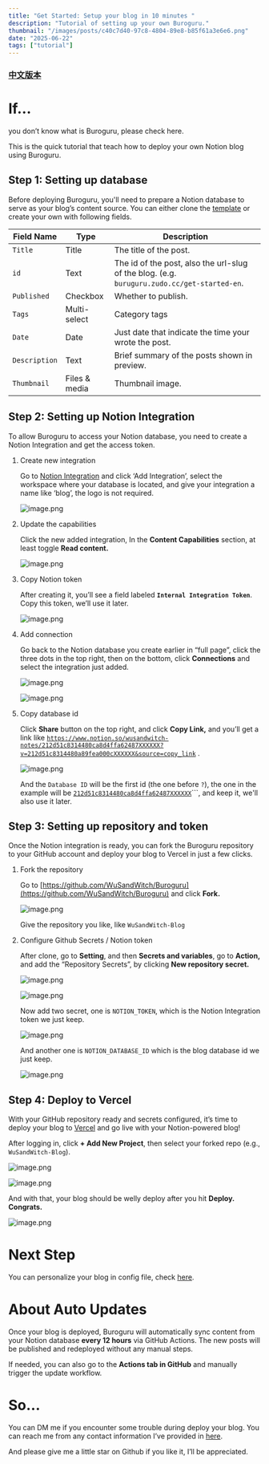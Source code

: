 ```yaml
---
title: "Get Started: Setup your blog in 10 minutes "
description: "Tutorial of setting up your own Buroguru."
thumbnail: "/images/posts/c40c7d40-97c8-4804-89e8-b85f61a3e6e6.png"
date: "2025-06-22"
tags: ["tutorial"]
---
```


### [中文版本](https://buroguru.zudo.cc/posts/get-started-zh)


# If…


you don’t know what is Buroguru, please check here.


This is the quick tutorial that teach how to deploy your own Notion blog using Buroguru.


## Step 1: Setting up database


Before deploying Buroguru, you'll need to prepare a Notion database to serve as your blog’s content source. You can either clone the [template](/21ad51c831448068b621f3b5def5dd2d) or create your own with following fields.


| Field Name    | Type          | Description                                                                                 |
| ------------- | ------------- | ------------------------------------------------------------------------------------------- |
| `Title`       | Title         | The title of the post.                                                                      |
| `id`          | Text          | The id of the post, also the url-slug of the blog. (e.g. `buruguru.zudo.cc/get-started-en`. |
| `Published`   | Checkbox      | Whether to publish.                                                                         |
| `Tags`        | Multi-select  | Category tags                                                                               |
| `Date`        | Date          | Just date that indicate the time your wrote the post.                                       |
| `Description` | Text          | Brief summary of the posts shown in preview.                                                |
| `Thumbnail`   | Files & media | Thumbnail image.                                                                            |


## Step 2: Setting up Notion Integration


To allow Buroguru to access your Notion database, you need to create a Notion Integration and get the access token.

1. Create new integration

	Go to [Notion Integration](https://www.notion.so/profile/integrations) and click ‘Add Integration’, select the workspace where your database is located, and give your integration a name like ‘blog’, the logo is not required.


	![image.png](/images/posts/ec0a5020-7a85-482d-8fbb-e5ff45dd7e54.png)

2. Update the capabilities

	Click the new added integration, In the **Content Capabilities** section, at least toggle **Read content.**


	![image.png](/images/posts/075b57cd-8f62-4bc0-9c57-7005bf4fe15f.png)

3. Copy Notion token

	After creating it, you’ll see a field labeled **`Internal Integration Token`**. Copy this token, we’ll use it later.


	![image.png](/images/posts/fb6e60b0-1a73-4e2b-bb8d-4bbb9a375348.png)

4. Add connection

	Go back to the Notion database you create earlier in “full page”, click the three dots in the top right, then on the bottom, click **Connections** and select the integration just added.


	![image.png](/images/posts/edf45a2d-c77f-4391-bb7f-c2f39de66d3b.png)


	![image.png](/images/posts/652cc7a7-b18d-4039-b769-1e49853224e1.png)

5. Copy database id

	Click **Share** button on the top right, and click **Copy Link,** and you’ll get a link like [`https://www.notion.so/wusandwitch-notes/212d51c8314480ca8d4ffa62487XXXXXX?v=212d51c8314480a89fea000cXXXXXX&source=copy_link`](https://www.notion.so/wusandwitch-notes/212d51c8314480ca8d4ffa624873e734?v=212d51c8314480a89fea000c43f4e73f) .


	![image.png](/images/posts/5641cc1f-25a3-4453-9729-5492968f114b.png)


	And the `Database ID` will be the first id (the one before `?`), the one in the example will be  [`212d51c8314480ca8d4ffa62487XXXXXX`](https://www.notion.so/wusandwitch-notes/212d51c8314480ca8d4ffa624873e734?v=212d51c8314480a89fea000c43f4e73f)```, and keep it, we'll also use it later.


## Step 3: Setting up repository and token


Once the Notion integration is ready, you can fork the Buroguru repository to your GitHub account and deploy your blog to Vercel in just a few clicks.

1. Fork the repository

	Go to [https://github.com/WuSandWitch/Buroguru](https://github.com/WuSandWitch/Buroguru) and click **Fork.**


	![image.png](/images/posts/d9e7c27c-4095-480e-86b6-04a211fd1e2e.png)


	Give the repository you like, like `WuSandWitch-Blog`

2. Configure Github Secrets /  Notion token

	After clone, go to **Setting**, and then **Secrets and variables**, go to **Action,** and add the “Repository Secrets”, by clicking **New repository secret.**


	![image.png](/images/posts/e1db77e5-9c51-4d8b-8a44-479fb56c63d3.png)


	![image.png](/images/posts/6da22280-6bd9-4a5a-a624-b21b186add13.png)


	Now add two secret, one is `NOTION_TOKEN`, which is the Notion Integration token we just keep.


	![image.png](/images/posts/3b1693a2-5a5e-420a-a228-f66111e7787e.png)


	And another one is `NOTION_DATABASE_ID` which is the blog database id we just keep.


	![image.png](/images/posts/4250ef5d-3325-45fb-9721-20dc6a8d8564.png)


## Step 4: Deploy to Vercel


With your GitHub repository ready and secrets configured, it’s time to deploy your blog to [Vercel](https://vercel.com/) and go live with your Notion-powered blog!


After logging in, click **+ Add New Project**, then select your forked repo (e.g., `WuSandWitch-Blog`).


![image.png](/images/posts/ca313d6a-6601-4a38-afa2-a4cea3461d98.png)


![image.png](/images/posts/c5495d19-ec59-4884-8607-ea10cf90a7fe.png)


And with that, your blog should be welly deploy after you hit **Deploy. Congrats.**


![image.png](/images/posts/8cf4da09-4a39-481e-b871-c5e288aef7fa.png)


# Next Step


You can personalize your blog in config file, check [here](https://buroguru.zudo.cc/posts/config-guide-en).


# About Auto Updates


Once your blog is deployed, Buroguru will automatically sync content from your Notion database **every 12 hours** via GitHub Actions. The new posts will be published and redeployed without any manual steps.


If needed, you can also go to the **Actions tab in GitHub** and manually trigger the update workflow.


# So…


You can DM me if you encounter some trouble during deploy your blog. You can reach me from any contact information I’ve provided in [here](https://wusandwitch.zudo.cc/).


And please give me a little star on Github if you like it, I’ll be appreciated.

